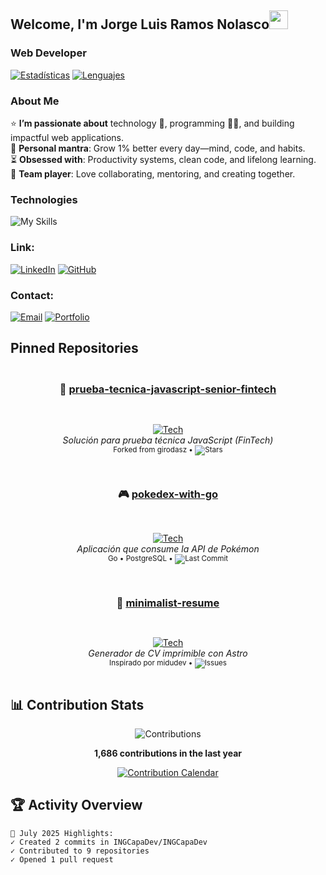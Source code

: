 ## Welcome, I'm Jorge Luis Ramos Nolasco<img width="30px" src="https://raw.githubusercontent.com/iampavangandhi/iampavangandhi/master/gifs/Hi.gif">
### Web Developer

[![Estadísticas](https://github-readme-stats.vercel.app/api?username=jolurn&show_icons=true&theme=radical&hide_border=true&include_all_commits=true)](https://github.com/jolurn)
[![Lenguajes](https://github-readme-stats.vercel.app/api/top-langs/?username=jolurn&layout=compact&theme=radical&hide_border=true)](https://github.com/jolurn)

### About Me
⭐ **I’m passionate about** technology 🤖, programming 👨‍💻, and building impactful web applications.  
🌿 **Personal mantra**: Grow 1% better every day—mind, code, and habits.  
⏳ **Obsessed with**: Productivity systems, clean code, and lifelong learning.  
🤝 **Team player**: Love collaborating, mentoring, and creating together.  

### Technologies
![My Skills](https://skillicons.dev/icons?i=html,css,js,react,nodejs,python,django,spring,firebase,postgresql,mysql,mongodb,sqlite,git,github,aws,azure,figma,wordpress,flask,tensorflow,vscode)

### Link:

[![LinkedIn](https://img.shields.io/badge/LinkedIn-0077B5?style=flat-square&logo=linkedin&logoColor=white)](https://www.linkedin.com/in/jramosn/)
[![GitHub](https://img.shields.io/badge/GitHub-181717?style=flat-square&logo=github&logoColor=white)](https://github.com/jolurn)

### Contact:

[![Email](https://img.shields.io/badge/Email-D14836?style=flat-square&logo=gmail&logoColor=white)](jolurn7@gmail.com)
[![Portfolio](https://img.shields.io/badge/Portfolio-FF5722?style=flat-square&logo=google-chrome&logoColor=white)](https://yourportfolio.com)

## Pinned Repositories

<div align="center" style="display: grid; grid-template-columns: repeat(auto-fit, minmax(300px, 1fr)); gap: 15px; margin: 20px 0;">

### 🔧 [prueba-tecnica-javascript-senior-fintech](https://github.com/jolurn/prueba-tecnica-javascript-senior-fintech)
[![Tech](https://skillicons.dev/icons?i=js,jest,node)](https://github.com/jolurn/prueba-tecnica-javascript-senior-fintech)  
*Solución para prueba técnica JavaScript (FinTech)*  
<sub>Forked from girodasz • ![Stars](https://img.shields.io/github/stars/jolurn/prueba-tecnica-javascript-senior-fintech?style=flat-square)</sub>

### 🎮 [pokedex-with-go](https://github.com/jolurn/pokedex-with-go)
[![Tech](https://skillicons.dev/icons?i=go,postgres,aws)](https://github.com/jolurn/pokedex-with-go)  
*Aplicación que consume la API de Pokémon*  
<sub>Go • PostgreSQL • ![Last Commit](https://img.shields.io/github/last-commit/jolurn/pokedex-with-go?style=flat-square)</sub>

### 📝 [minimalist-resume](https://github.com/jolurn/minimalist-resume)
[![Tech](https://skillicons.dev/icons?i=astro,tailwind,vercel)](https://github.com/jolurn/minimalist-resume)  
*Generador de CV imprimible con Astro*  
<sub>Inspirado por midudev • ![Issues](https://img.shields.io/github/issues/jolurn/minimalist-resume?style=flat-square)</sub>

</div>

## 📊 Contribution Stats

<div align="center">

![Contributions](https://github-readme-activity-graph.vercel.app/graph?username=jolurn&theme=github-dark&hide_border=true&area=true)

**1,686 contributions in the last year**

[![Contribution Calendar](https://github-readme-streak-stats.herokuapp.com/?user=jolurn&theme=github-dark&hide_border=true&mode=weekly)](https://github.com/jolurn)

</div>

## 🏆 Activity Overview

```text
📅 July 2025 Highlights:
✓ Created 2 commits in INGCapaDev/INGCapaDev
✓ Contributed to 9 repositories
✓ Opened 1 pull request
